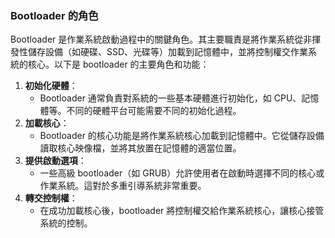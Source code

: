 ### Bootloader 的角色

Bootloader 是作業系統啟動過程中的關鍵角色。其主要職責是將作業系統從非揮發性儲存設備（如硬碟、SSD、光碟等）加載到記憶體中，並將控制權交作業系統的核心。以下是 bootloader 的主要角色和功能：

1. **初始化硬體**：
    - Bootloader 通常負責對系統的一些基本硬體進行初始化，如 CPU、記憶體等。不同的硬體平台可能需要不同的初始化過程。
2. **加載核心**：
    - Bootloader 的核心功能是將作業系統核心加載到記憶體中。它從儲存設備讀取核心映像檔，並將其放置在記憶體的適當位置。
3. **提供啟動選項**：
    - 一些高級 bootloader（如 GRUB）允許使用者在啟動時選擇不同的核心或作業系統。這對於多重引導系統非常重要。
4. **轉交控制權**：
    - 在成功加載核心後，bootloader 將控制權交給作業系統核心，讓核心接管系統的控制。